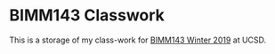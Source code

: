 # BIMM143 Classwork

This is a storage of my class-work for [BIMM143 Winter 2019](https://bioboot.github.io/bimm143_W19/) at UCSD.
